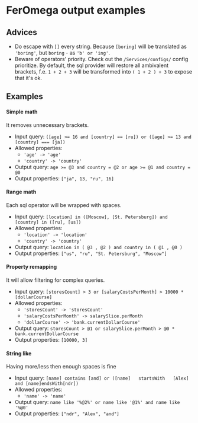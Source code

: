 # FerOmega output examples

## Advices

- Do escape with `[]` every string. Because `[boring]` will be translated as `'boring'`, but `boring` - as `'b' or 'ing'`.
- Beware of operators' priority. Check out the `/Services/configs/` config prioritize. By default, the sql provider will restore all ambivalent brackets, f.e. `1 + 2 + 3` will be transformed into `( 1 + 2 ) + 3` to expose that it's ok.
## Examples

#### Simple math

It removes unnecessary brackets.

- Input query: `([age] >= 16 and [country] == [ru]) or ([age] >= 13 and [country] === [ja])`
- Allowed properties:
    - `'age' -> 'age'`
    - `'country' -> 'country'` 
- Output query: `age >= @3 and country = @2 or age >= @1 and country = @0`
- Output properties: `["ja", 13, "ru", 16]`

#### Range math

Each sql operator will be wrapped with spaces.

- Input query: `[location] in ([Moscow], [St. Petersburg]) and [country] in ([ru], [us])`
- Allowed properties:
    - `'location' -> 'location'`
    - `'country' -> 'country'`
- Output query: `location in ( @3 , @2 ) and country in ( @1 , @0 )`
- Output properties: `["us", "ru", "St. Petersburg", "Moscow"]`

#### Property remapping

It will allow filtering for complex queries.

- Input query: `[storesCount] > 3 or [salaryCostsPerMonth] > 10000 * [dollarCourse]`
- Allowed properties:
    - `'storesCount' -> 'storesCount'`
    - `'salaryCostsPerMonth' -> salarySlice.perMonth` 
    - `'dollarCourse' -> 'bank.currentDollarCourse'`
- Output query: `storesCount > @1 or salarySlice.perMonth > @0 * bank.currentDollarCourse`
- Output properties: `[10000, 3]`

#### String like

Having more/less then enough spaces is fine

- Input query: `[name] contains [and] or ([name]   startsWith   [Alex] and [name]endsWith[ndr])`
- Allowed properties:
    - `'name' -> 'name'`
- Output query: `name like '%@2%' or name like '@1%' and name like '%@0'`
- Output properties: `["ndr", "Alex", "and"]`
